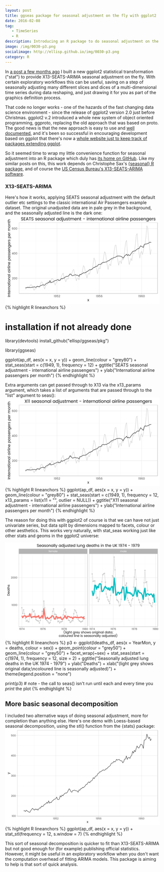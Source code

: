 ```yaml
---
layout: post
title: ggseas package for seasonal adjustment on the fly with ggplot2
date: 2016-02-08
tag: 
   - TimeSeries
   - R
description: Introducing an R package to do seasonal adjustment on the fly with ggplot2
image: /img/0030-p3.png
socialimage: http://ellisp.github.io/img/0030-p3.png
category: R
---
```

In [a post a few months ago](http://ellisp.github.io/blog/2015/10/10/X13ARIMA-SEATS/) I built a new ggplot2 statistical transformation ("stat") to provide X13-SEATS-ARIMA seasonal adjustment on the fly.  With certain exploratory workflows this can be useful, saving on a step of seasonally adjusting many different slices and dices of a multi-dimensional time series during data reshaping, and just drawing it for you as part of the graphics definition process.

That code no longer works - one of the hazards of the fast changing data science environment - since the release of ggplot2 version 2.0 just before Christmas.  ggplot2 v.2 introduced a whole new system of object oriented programming, ggproto, replacing the old approach that was based on proto.  The good news is that the new approach is easy to use and [well documented](http://docs.ggplot2.org/dev/vignettes/extending-ggplot2.html), and it's been so successful in encouraging development based on ggplot that there's now a [whole website just to keep track of packages extending ggplot](http://ggplot2-exts.github.io/).

So it seemed time to wrap my little convenience function for seasonal adjustment into an R package which duly has [its home on GitHub](https://github.com/ellisp/ggseas).  Like my similar posts on this, this work depends on Christophe Sax's [{seasonal} R package](https://cran.r-project.org/web/packages/seasonal/index.html), and of course the [US Census Bureau's X13-SEATS-ARIMA software](https://www.census.gov/srd/www/x13as/).

### X13-SEATS-ARIMA
Here's how it works, applying SEATS seasonal adjustment with the default outlier etc settings to the classic international Air Passengers example dataset.  The original unadjusted data are in pale grey in the background, and the seasonally adjusted line is the dark one:
![p1](/img/0030-p1.svg)
{% highlight R lineanchors %}
# installation if not already done
library(devtools)
install_github("ellisp/ggseas/pkg")

library(ggseas)

ggplot(ap_df, aes(x = x, y = y)) +
   geom_line(colour = "grey80") +
   stat_seas(start = c(1949, 1), frequency = 12) +
   ggtitle("SEATS seasonal adjustment - international airline passengers") +
   ylab("International airline passengers per month")
{% endhighlight %}



Extra arguments can get passed through to X13 via the x13_params argument, which takes a list of arguments that are passed through to the "list" argument to seas():
![p2](/img/0030-p2.svg)
{% highlight R lineanchors %}
ggplot(ap_df, aes(x = x, y = y)) +
   geom_line(colour = "grey80") +
   stat_seas(start = c(1949, 1), frequency = 12, x13_params = list(x11 = "", outlier = NULL)) +
   ggtitle("X11 seasonal adjustment - international airline passengers") +
   ylab("International airline passengers per month")
{% endhighlight %}

The reason for doing this with ggplot2 of course is that we can have not just univariate series, but data split by dimensions mapped to facets, colour or other aesthetics.  This works very naturally, with stat_seas working just like other stats and geoms in the ggplot2 universe:

![p3](/img/0030-p3.svg)
{% highlight R lineanchors %}
p3 <- ggplot(ldeaths_df, aes(x = YearMon, y = deaths, colour = sex)) +
   geom_point(colour = "grey50") +
   geom_line(colour = "grey50") +
   facet_wrap(~sex) +
   stat_seas(start = c(1974, 1), frequency = 12, size = 2) +
   ggtitle("Seasonally adjusted lung deaths in the UK 1974 - 1979") +
   ylab("Deaths") +
   xlab("(light grey shows original data;\ncoloured line is seasonally adjusted)") +
   theme(legend.position = "none")

 print(p3) # note - the call to seas() isn't run until each and every time you *print* the plot
{% endhighlight %}


## More basic seasonal decomposition
I included two alternative ways of doing seasonal adjustment, more for completion than anything else.  Here's one demo with Loess-based seasonal decomposition, using the stl() function from the {stats} package:
![p4](/img/0030-p4.svg)
{% highlight R lineanchors %}
ggplot(ap_df, aes(x = x, y = y)) +
   stat_stl(frequency = 12, s.window = 7)
{% endhighlight %}

This sort of seasonal decomposition is quicker to fit than X13-SEATS-ARIMA but not good enough for (for example) publishing official statistics.  However, it might be useful in an exploratory workflow when you don't want the computation overhead of fitting ARIMA models.  This package is aiming to help is that sort of quick analysis.